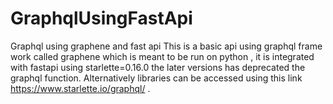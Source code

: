 # GraphqlUsingFastApi
Graphql using graphene and fast api
This is a basic api using graphql frame work called graphene which is meant to be run on python , it is integrated with fastapi using starlette=0.16.0 the later versions 
has deprecated the graphql function. Alternatively libraries can be accessed using this link https://www.starlette.io/graphql/ .
